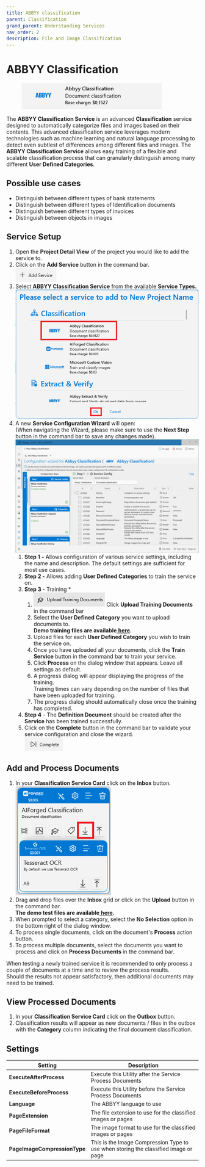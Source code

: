 ```yaml
---
title: ABBYY classification
parent: Classification
grand_parent: Understanding Services
nav_order: 2
description: File and Image Classification
---
```


# ABBYY Classification

<figure><img src="../../.gitbook/assets/image (60).png" alt=""><figcaption></figcaption></figure>

The **ABBYY Classification Service** is an advanced **Classification** service designed to automatically categorize files and images based on their contents. This advanced classification service leverages modern technologies such as machine learning and natural language processing to detect even subtlest of differences among different files and images. The **ABBYY Classification Service** allows easy training of a flexible and scalable classification process that can granularly distinguish among many different **User Defined Categories**.

## Possible use cases

* Distinguish between different types of bank statements
* Distinguish between different types of Identification documents
* Distinguish between different types of invoices
* Distinguish between objects in images

## Service Setup

1. Open the **Project Detail View** of the project you would like to add the service to.
2. Click on the **Add Service** button in the command bar.\
   ![](<../../.gitbook/assets/image (82) (1).png>)
3. Select **ABBYY Classification Service** from the available **Service Types.**\
   ![](<../../.gitbook/assets/image (83).png>)
4. A new **Service Configuration Wizard** will open:\
   (When navigating the Wizard, please make sure to use the **Next Step** button in the command bar to save any changes made).\
   ![](<../../.gitbook/assets/image (45) (2).png>)
   1. **Step 1** **-** Allows configuration of various service settings, including the name and description. The default settings are sufficient for most use cases.
   2. **Step 2 -** Allows adding **User Defined Categories** to train the service on.
   3. **Step 3 -** Training \*
      1. ![](<../../.gitbook/assets/33 (1) (2) (1) (1) (1) (1) (1) (4).png>) Click **Upload Training Documents** in the command bar
      2. Select the **User Defined Category** you want to upload documents to.\
         **Demo training files are available**[ **here**](https://docs.aiforged.com/DemoDocuments/ABBYY%20Classification%20Training.zip)**.**
      3. Upload files for each **User Defined Category** you wish to train the service on.
      4. Once you have uploaded all your documents, click the **Train Service** button in the command bar to train your service.
      5. Click **Process** on the dialog window that appears. Leave all settings as default.
      6. A progress dialog will appear displaying the progress of the training.\
         Training times can vary depending on the number of files that have been uploaded for training.
      7. The progress dialog should automatically close once the training has completed.
   4. **Step 4** - The **Definition Document** should be created after the **Service** has been trained successfully.
   5. Click on the **Complete** button in the command bar to validate your service configuration and close the wizard.\
      ![](<../../.gitbook/assets/image (84) (1).png>)

## Add and Process Documents

1. In your **Classification Service Card** click on the **Inbox** button.\
   ![](<../../.gitbook/assets/image (86) (1).png>)
2. Drag and drop files over the **Inbox** grid or click on the **Upload** button in the command bar.\
   **The demo test files are available**[ **here**](https://docs.aiforged.com/DemoDocuments/ABBYY%20Classification%20Training.zip)**.**
3. When prompted to select a category, select the **No Selection** option in the bottom right of the dialog window.
4. To process single documents, click on the document's **Process** action button.
5. To process multiple documents, select the documents you want to process and click on **Process Documents** in the command bar.

When testing a newly trained service it is recommended to only process a couple of documents at a time and to review the process results.\
Should the results not appear satisfactory, then additional documents may need to be trained.

## View Processed Documents

1. In your **Classification Service Card** click on the **Outbox** button.
2. Classification results will appear as new documents / files in the outbox with the **Category** column indicating the final document classification.

## Settings

| **Setting**                  | Description                                                                         |
| ---------------------------- | ----------------------------------------------------------------------------------- |
| **ExecuteAfterProcess**      | Execute this Utility after the Service Process Documents                            |
| **ExecuteBeforeProcess**     | Execute this Utility before the Service Process Documents                           |
| **Language**                 | The ABBYY language to use                                                           |
| **PageExtension**            | The file extension to use for the classified images or pages                        |
| **PageFileFormat**           | The image format to use for the classified images or pages                          |
| **PageImageCompressionType** | This is the Image Compression Type to use when storing the classified image or page |
